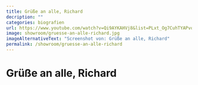 ```yaml
---
title: Grüße an alle, Richard
decription: ""
categories: biografien
url: https://www.youtube.com/watch?v=Qi9AYKAHVj8&list=PLxt_Og7CuhTYAPvq2aYLgvHPvZojaJh45
image: showroom/gruesse-an-alle-richard.jpg
imageAlternativeText: "Screenshot von: Grüße an alle, Richard"
permalink: /showroom/gruesse-an-alle-richard
---
```


# Grüße an alle, Richard
